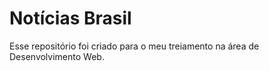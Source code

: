 # Notícias Brasil

Esse repositório foi criado para o meu treiamento na área de Desenvolvimento Web.
